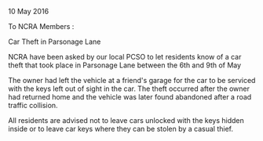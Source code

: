 10 May 2016

To NCRA Members :

Car Theft in Parsonage Lane

NCRA have been asked by our local PCSO to let residents know of a car theft that took place in Parsonage Lane between the 6th and 9th of May

The owner had left the vehicle at a friend's garage for the car to be serviced with the keys left out of sight in the car. The theft occurred after the owner had returned home and the vehicle was later found abandoned after a road traffic collision.

All residents are advised not to leave cars unlocked with the keys hidden inside or to leave car keys where they can be stolen by a casual thief.
